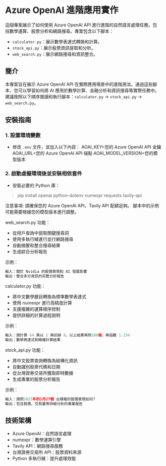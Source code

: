# Azure OpenAI 進階應用實作

這個專案展示了如何使用 Azure OpenAI API 進行進階的自然語言處理任務，包括數學運算、股票分析和網路搜尋。專案包含以下腳本：

- `calculator.py`：展示數學表達式轉換和計算。
- `stock_api.py`：展示股票資訊提取和分析。
- `web_search.py`：展示網路搜尋和資訊整合。

## 簡介

本專案旨在展示 Azure OpenAI API 在實際應用場景中的進階用法。通過這些腳本，您可以學習如何將 AI 應用於數學計算、金融分析和資訊搜尋等實際任務中。建議按照以下順序閱讀和執行腳本：`calculator.py` -> `stock_api.py` -> `web_search.py`。

## 安裝指南

### 1. 設置環境變數
- 修改 `.env` 文件，並加入以下內容：
    AOAI_KEY=您的 Azure OpenAI API 金鑰
    AOAI_URL=您的 Azure OpenAI API 端點
    AOAI_MODEL_VERSION=您的模型版本

### 2. 啟動虛擬環境後並安裝相依套件
- 安裝必要的 Python 庫：

> pip install openai python-dotenv numexpr requests tavily-api

注意事項:
請確保您的 Azure OpenAI API、Tavily API 配額足夠。
腳本中的示例可能需要根據您的模型版本進行調整。

web_search.py
功能：
- 從用戶查詢中提取關鍵搜尋詞
- 使用多執行緒進行並行網路搜尋
- 自動摘要和整合搜尋結果
- 生成綜合分析報告

示例：
```python
輸入：關於 Nvidia 的股價表現和 AI 發展影響
輸出：整合多方資訊的完整分析報告
```

calculator.py
功能：

- 將中文數學題目轉換為標準數學表達式
- 使用 numexpr 進行高精度計算
- 支援複雜的運算順序控制
- 提供詳細的計算過程說明

示例：
```python
輸入：請計算 64 乘以 2 再扣掉 8，以上結果再除100後，再指數 1.234
輸出：數學表達式和精確計算結果
```

stock_api.py
功能：
- 將中文股票查詢轉換為結構化資訊
- 自動識別股票代碼和日期
- 從台灣證券交易所獲取即時數據
- 生成專業的股票分析報告

示例：
```python
輸入：請問2025年的2月27號 台積電的股價表現如何?
輸出：包含股價、交易量等詳細分析的專業報告
```

## 技術架構
- Azure OpenAI：自然語言處理
- numexpr：數學運算引擎
- Tavily API：網路搜尋服務
- 台灣證券交易所 API：股票資料來源
- Python 多執行緒：提升處理效能